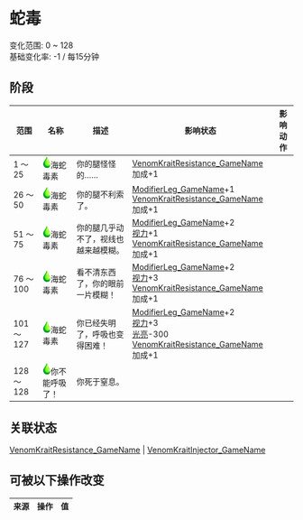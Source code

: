 # 蛇毒  
变化范围: 0 ~ 128  
基础变化率: -1 / 每15分钟  
## 阶段  
范围  |  名称  |  描述  |  影响状态  |  影响动作  
----  |  ----  |  ----  |  ----  |  ----  
1 ～ 25  |  <img decoding="async" src="Sprite/Poison.png" href="a.md" style="max-width:20px;max-height:20px;">海蛇毒素  |  你的腿怪怪的……  |  [VenomKraitResistance_GameName](VenomKraitResistance.md)加成+1  |    
26 ～ 50  |  <img decoding="async" src="Sprite/Poison.png" href="a.md" style="max-width:20px;max-height:20px;">海蛇毒素  |  你的腿不利索了。  |  [ModifierLeg_GameName](ModifierLeg.md)+1<br>[VenomKraitResistance_GameName](VenomKraitResistance.md)加成+1  |    
51 ～ 75  |  <img decoding="async" src="Sprite/Poison.png" href="a.md" style="max-width:20px;max-height:20px;">海蛇毒素  |  你的腿几乎动不了，视线也越来越模糊。  |  [ModifierLeg_GameName](ModifierLeg.md)+2<br>[视力](Myopia.md)+1<br>[VenomKraitResistance_GameName](VenomKraitResistance.md)加成+1  |    
76 ～ 100  |  <img decoding="async" src="Sprite/Poison.png" href="a.md" style="max-width:20px;max-height:20px;">海蛇毒素  |  看不清东西了，你的眼前一片模糊！  |  [ModifierLeg_GameName](ModifierLeg.md)+2<br>[视力](Myopia.md)+3<br>[VenomKraitResistance_GameName](VenomKraitResistance.md)加成+1  |    
101 ～ 127  |  <img decoding="async" src="Sprite/Poison.png" href="a.md" style="max-width:20px;max-height:20px;">海蛇毒素  |  你已经失明了，呼吸也变得困难！  |  [ModifierLeg_GameName](ModifierLeg.md)+2<br>[视力](Myopia.md)+3<br>[光亮](Light.md)-300<br>[VenomKraitResistance_GameName](VenomKraitResistance.md)加成+1  |    
128 ～ 128  |  <img decoding="async" src="Sprite/Poison.png" href="a.md" style="max-width:20px;max-height:20px;">你不能呼吸了！  |  你死于窒息。  |    |    
## 关联状态  
[VenomKraitResistance_GameName](VenomKraitResistance.md)  |  [VenomKraitInjector_GameName](VenomKraitInjector.md)  
## 可被以下操作改变  
来源  |  操作  |  值  
----  |  ----  |  ----  
